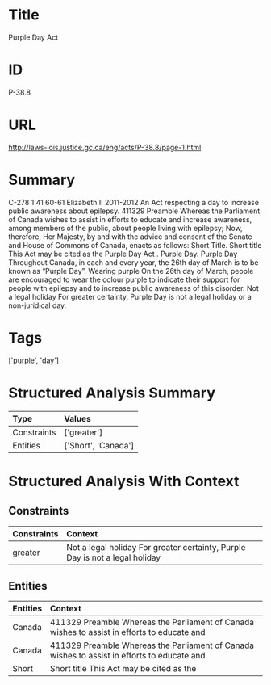 # Title
Purple Day Act


# ID
P-38.8

# URL
http://laws-lois.justice.gc.ca/eng/acts/P-38.8/page-1.html


# Summary
C-278 1 41 60-61 Elizabeth II 2011-2012 An Act respecting a day to increase public awareness about epilepsy.
411329 Preamble Whereas the Parliament of Canada wishes to assist in efforts to educate and increase awareness, among members of the public, about people living with epilepsy; Now, therefore, Her Majesty, by and with the advice and consent of the Senate and House of Commons of Canada, enacts as follows: Short Title.
Short title This Act may be cited as the  Purple Day Act .
Purple Day. Purple Day Throughout Canada, in each and every year, the 26th day of March is to be known as “Purple Day”.
Wearing purple On the 26th day of March, people are encouraged to wear the colour purple to indicate their support for people with epilepsy and to increase public awareness of this disorder.
Not a legal holiday For greater certainty, Purple Day is not a legal holiday or a non-juridical day.


# Tags
['purple', 'day']


# Structured Analysis Summary
| Type        | Values              |
|:------------|:--------------------|
| Constraints | ['greater']         |
| Entities    | ['Short', 'Canada'] |


# Structured Analysis With Context
 


## Constraints
| Constraints   | Context                                                                       |
|:--------------|:------------------------------------------------------------------------------|
| greater       | Not a legal holiday For  greater certainty, Purple Day is not a legal holiday |


## Entities
| Entities   | Context                                                                                      |
|:-----------|:---------------------------------------------------------------------------------------------|
| Canada     | 411329 Preamble Whereas the Parliament of  Canada wishes to assist in efforts to educate and |
| Canada     | 411329 Preamble Whereas the Parliament of  Canada wishes to assist in efforts to educate and |
| Short      | Short title This Act may be cited as the                                                     |


